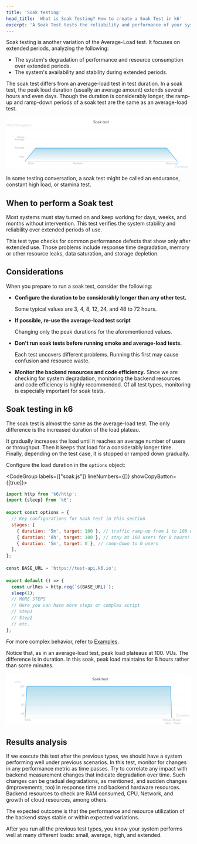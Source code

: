 ```yaml
---
title: 'Soak testing'
head_title: 'What is Soak Testing? How to create a Soak Test in k6'
excerpt: 'A Soak Test tests the reliability and performance of your system over extended periods of use.'
---
```


Soak testing is another variation of the Average-Load test. It focuses on extended periods, analyzing the following: 

* The system's degradation of performance and resource consumption over extended periods.
* The system's availability and stability during extended periods.

The soak test differs from an average-load test in test duration. In a soak test, the peak load duration (usually an average amount) extends several hours and even days.
Though the duration is considerably longer, the ramp-up and ramp-down periods of a soak test are the same as an average-load test.

![Overview of a soak test](images/chart-soak-test-overview.png)

In some testing conversation, a soak test might be called an endurance, constant high load, or stamina test.

## When to perform a Soak test

Most systems must stay turned on and keep working for days, weeks, and months without intervention. This test verifies the system stability and reliability over extended periods of use. 

This test type checks for common performance defects that show only after extended use. Those problems include response time degradation, memory or other resource leaks, data saturation, and storage depletion.


## Considerations

When you prepare to run a soak test, consider the following:

* **Configure the duration to be considerably longer than any other test.**

    Some typical values are 3, 4, 8, 12, 24, and 48 to 72 hours.
* **If possible, re-use the average-load test script**

    Changing only the peak durations for the aforementioned values.
* **Don't run soak tests before running smoke and average-load tests.** 

    Each test uncovers different problems.
    Running this first may cause confusion and resource waste.
* **Monitor the backend resources and code efficiency.**
  Since we are checking for system degradation, monitoring the backend resources and code efficiency is highly recommended. 
  Of all test types, monitoring is especially important for soak tests.

## Soak testing in k6

The soak test is almost the same as the average-load test. The only difference is the increased duration of the load plateau. 

It gradually increases the load until it reaches an average number of users or throughput. Then it keeps that load for a considerably longer time. Finally, depending on the test case, it is stopped or ramped down gradually.

Configure the load duration in the `options` object:

<CodeGroup labels={["soak.js"]} lineNumbers={[]} showCopyButton={[true]}>

```javascript
import http from 'k6/http';
import {sleep} from 'k6';

export const options = {
  // Key configurations for Soak test in this section
  stages: [
    { duration: '5m', target: 100 }, // traffic ramp-up from 1 to 100 users over 5 minutes.
    { duration: '8h', target: 100 }, // stay at 100 users for 8 hours!!!
    { duration: '5m', target: 0 }, // ramp-down to 0 users
  ],
};

const BASE_URL = 'https://test-api.k6.io';

export default () => {
  const urlRes = http.req(`${BASE_URL}`);
  sleep(1);
  // MORE STEPS
  // Here you can have more steps or complex script
  // Step1
  // Step2
  // etc.
};

```

</CodeGroup>

For more complex behavior, refer to [Examples](/examples).

Notice that, as in an average-load test, peak load plateaus at 100. VUs.
The difference is in duration.
In this soak, peak load maintains for 8 hours rather than some minutes.

![The shape of the soak test as configured in the preceding script](images/chart-soak-test-k6-script-example.png)

## Results analysis

If we execute this test after the previous types, we should have a system performing well under previous scenarios. In this test, monitor for changes in any performance metric as time passes. Try to correlate any impact with backend measurement changes that indicate degradation over time. Such changes can be gradual degradations, as mentioned, and sudden changes (improvements, too) in response time and backend hardware resources. Backend resources to check are RAM consumed, CPU, Network, and growth of cloud resources, among others.

The expected outcome is that the performance and resource utilization of the backend stays stable or within expected variations.

After you run all the previous test types, you know your system performs well at many different loads: small, average, high, and extended.


<LdScript script='{
"@context": "https://schema.org",
"@type": "FAQPage",
"mainEntity": [{
"@type": "Question",
"name": "When to do soak testing?",
"acceptedAnswer": {
"@type": "Answer",
"text": "<p>Soak testing helps you uncover bugs and reliability issues that surface over an extended period. Many complex systems have bugs of this nature.</p><p>You should execute soak tests after your standard load tests are successful, and your system has been found stable when executing a stress test.</p><p>Soak testing is the last major step on the road to building reliable systems.</p>"}}]}' />


